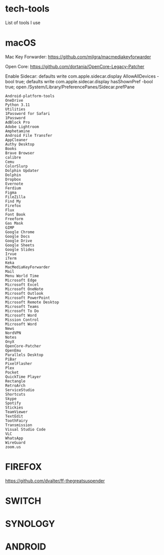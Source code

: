 # tech-tools
List of tools I use


# macOS

Mac Key Forwarder:
https://github.com/milgra/macmediakeyforwarder

Open Core:
https://github.com/dortania/OpenCore-Legacy-Patcher

Enable Sidecar:
    defaults write com.apple.sidecar.display AllowAllDevices -bool true; defaults write com.apple.sidecar.display hasShownPref -bool true; open /System/Library/PreferencePanes/Sidecar.prefPane 

    Android-platform-tools
    OneDrive
    Python 3.11
    Utilities
    1Password for Safari
    1Password
    AdBlock Pro
    Adobe Lightroom
    Amphetamine
    Android File Transfer
    AppCleaner
    Authy Desktop
    Books
    Brave Browser
    calibre
    Cemu
    ColorSlurp
    Dolphin Updater
    Dolphin
    Dropbox
    Evernote
    Ferdium
    Figma
    FileZilla
    Find My
    Firefox
    Flux
    Font Book
    Freeform
    Gas Mask
    GIMP
    Google Chrome
    Google Docs
    Google Drive
    Google Sheets
    Google Slides
    Irvue
    iTerm
    Keka
    MacMediaKeyForwarder
    Mail
    Menu World Time
    Microsoft Edge
    Microsoft Excel
    Microsoft OneNote
    Microsoft Outlook
    Microsoft PowerPoint
    Microsoft Remote Desktop
    Microsoft Teams
    Microsoft To Do
    Microsoft Word
    Mission Control
    Microsoft Word
    News
    NordVPN
    Notes
    OnyX
    OpenCore-Patcher
    OpenEmu
    Parallels Desktop
    PiBar
    PixelFlasher
    Plex
    Pocket
    QuickTime Player
    Rectangle
    RetroArch
    ServiceStudio
    Shortcuts
    Skype
    Spotify
    Stickies
    TeamViewer
    TextEdit
    ToothFairy
    Transmission
    Visual Studio Code
    VLC
    WhatsApp
    WireGuard
    zoom.us

# FIREFOX
https://github.com/dvalter/ff-thegreatsuspender


# SWITCH



# SYNOLOGY


# ANDROID

